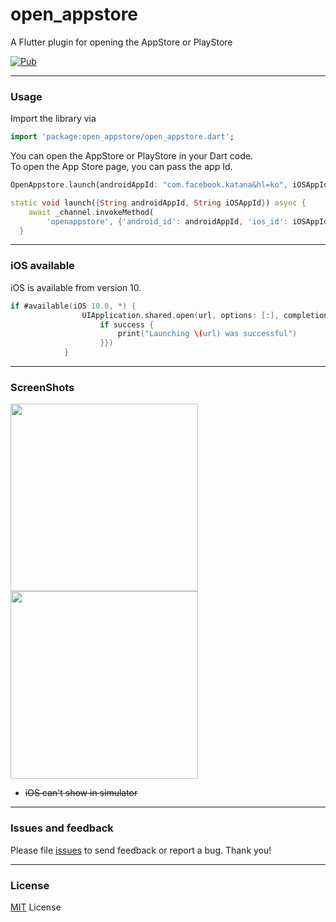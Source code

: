 # open_appstore

A Flutter plugin for opening the AppStore or PlayStore

[![Pub](https://camo.githubusercontent.com/33d67679c503cb3575e05cf8e46e6dac41ec441c/68747470733a2f2f696d672e736869656c64732e696f2f7075622f762f6f70656e5f61707073746f72652e737667)](https://pub.dev/packages/open_appstore)

---

### Usage 

Import the library via

```dart
import 'package:open_appstore/open_appstore.dart';
```

You can open the AppStore or PlayStore in your Dart code.  
To open the App Store page, you can pass the app Id.
```dart
OpenAppstore.launch(androidAppId: "com.facebook.katana&hl=ko", iOSAppId: "284882215")
```

```dart
static void launch({String androidAppId, String iOSAppId}) async {
    await _channel.invokeMethod(
        'openappstore', {'android_id': androidAppId, 'ios_id': iOSAppId});
  }
```

---

### iOS available 

iOS is available from version 10. 

```swift
if #available(iOS 10.0, *) {
                UIApplication.shared.open(url, options: [:], completionHandler: {(success: Bool) in
                    if success {
                        print("Launching \(url) was successful")
                    }})
            }
```

---

### ScreenShots
<img width="300" src="https://user-images.githubusercontent.com/37133536/65833542-6ed3d580-e30c-11e9-8ccd-2fcb2e5d77b4.png"><img width="300" src="https://user-images.githubusercontent.com/37133536/65833543-6ed3d580-e30c-11e9-88a5-21c9c54c2bae.png">
* ~~iOS can't show in simulator~~



---

### Issues and feedback

Please file [issues](https://github.com/flutter-moum/flutter_open_appstore/issues) to send feedback or report a bug. Thank you!

---

### License
[MIT](https://github.com/flutter-moum/flutter_open_appstore/issues) License
